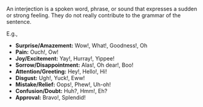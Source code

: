An interjection is a spoken word, phrase, or sound that expresses a sudden or strong feeling. They do not really contribute to the grammar of the sentence.

E.g.,
- **Surprise/Amazement:** Wow!, What!, Goodness!, Oh
- **Pain:** Ouch!, Ow!
- **Joy/Excitement:** Yay!, Hurray!, Yippee!
- **Sorrow/Disappointment:** Alas!, Oh dear!, Boo!
- **Attention/Greeting:** Hey!, Hello!, Hi!
- **Disgust:** Ugh!, Yuck!, Eww!
- **Mistake/Relief:** Oops!, Phew!, Uh-oh!
- **Confusion/Doubt:** Huh?, Hmm!, Eh?
- **Approval:** Bravo!, Splendid!